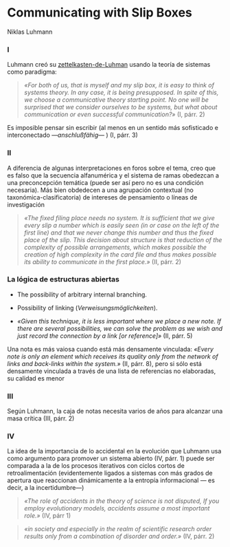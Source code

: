 # Communicating with Slip Boxes

Niklas Luhmann

### I

Luhmann creó su [zettelkasten-de-Luhman](zettelkasten-de-Luhman.md) usando la teoría de sistemas como paradigma:

 >
 > *«For both of us, that is myself and my slip box, it is easy to think of systems theory. In any case, it is being presupposed. In spite of this, we choose a communicative theory starting point. No one will be surprised that we consider ourselves to be systems, but what about communication or even successful communication?»* (I, párr. 2)

Es imposible pensar sin escribir (al menos en un sentido más sofisticado e interconectado *—anschlußfähig—* ) (I, párr. 3)

### II

A diferencia de algunas interpretaciones en foros sobre el tema, creo que es falso que la secuencia alfanumérica y el sistema de ramas obedezcan a una preconcepción temática (puede ser así pero no es una condición necesaria). Más bien obdedecen a una agrupación contextual (no taxonómica-clasificatoria) de intereses de pensamiento o líneas de investigación

 >
 > *«The fixed filing place needs no system. It is sufficient that we give every slip a number which is easily seen (in or case on the left of the first line) and that we never change this number and thus the fixed place of the slip. This decision about structure is that reduction of the complexity of possible arrangements, which makes possible the creation of high complexity in the card file and thus makes possible its ability to communicate in the first place.»* (II, párr. 2)

### La lógica de estructuras abiertas

* The possibility of arbitrary internal branching.

* Possibility of linking (*Verweisungsmöglichkeiten*).

* *«Given this technique, it is less important where we place a new note. If there are several possibilities, we can solve the problem as we wish and just record the connection by a link [or reference]»* (II, párr. 5)

Una nota es más vaiosa cuando está más densamente vinculada: *«Every note is only an element which receives its quality only from the network of links and back-links within the system.»* (II, párr. 8), pero si sólo está densamente vinculada a través de una lista de referencias no elaboradas, su calidad es menor

### III

Según Luhmann, la caja de notas necesita varios de años para alcanzar una masa crítica (III, párr. 2)

### IV

La idea de la importancia de lo accidental en la evolución que Luhmann usa como argumento para promover un sistema abierto (IV, párr. 1) puede ser comparada a la de los procesos iterativos con ciclos cortos de retroalimentación (evidentemente ligados a sistemas con más grados de apertura que reaccionan dinámicamente a la entropía informacional — es decir, a la incertidumbre—)

 >
 > *«The role of accidents in the theory of science is not disputed, If you employ evolutionary models, accidents assume a most important role.»* (IV, párr 1)

 >
 > *«in society and especially in the realm of scientific research order results only from a combination of disorder and order.»* (IV, párr. 2)
